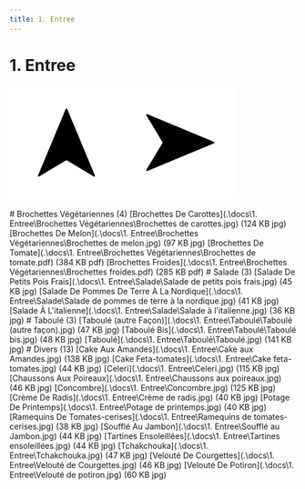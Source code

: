 ```yaml
---
title: 1. Entree
---  
```

# 1. Entree  
<p align="justify"><a href="."><img src=".\assets\up.svg" title="Page parente" style="height: 5vh" /></a><a href="2. Viande.html"><img src=".\assets\right.svg" title="Page suivante" style="height: 5vh" /></a></p>  
# Brochettes Végétariennes (4)  
[Brochettes De Carottes](.\docs\1. Entree\Brochettes Végétariennes\Brochettes de carottes.jpg) (124 KB jpg)  
[Brochettes De Melon](.\docs\1. Entree\Brochettes Végétariennes\Brochettes de melon.jpg) (97 KB jpg)  
[Brochettes De Tomate](.\docs\1. Entree\Brochettes Végétariennes\Brochettes de tomate.pdf) (384 KB pdf)  
[Brochettes Froides](.\docs\1. Entree\Brochettes Végétariennes\Brochettes froides.pdf) (285 KB pdf)  
# Salade (3)  
[Salade De Petits Pois Frais](.\docs\1. Entree\Salade\Salade de petits pois frais.jpg) (45 KB jpg)  
[Salade De Pommes De Terre À La Nordique](.\docs\1. Entree\Salade\Salade de pommes de terre à la nordique.jpg) (41 KB jpg)  
[Salade À L'italienne](.\docs\1. Entree\Salade\Salade à l'italienne.jpg) (36 KB jpg)  
# Taboulé (3)  
[Taboulé (autre Façon)](.\docs\1. Entree\Taboulé\Taboulé (autre façon).jpg) (47 KB jpg)  
[Taboulé Bis](.\docs\1. Entree\Taboulé\Taboulé bis.jpg) (48 KB jpg)  
[Taboulé](.\docs\1. Entree\Taboulé\Taboulé.jpg) (141 KB jpg)  
# Divers (13)  
[Cake Aux Amandes](.\docs\1. Entree\Cake aux Amandes.jpg) (138 KB jpg)  
[Cake Feta-tomates](.\docs\1. Entree\Cake feta-tomates.jpg) (44 KB jpg)  
[Celeri](.\docs\1. Entree\Celeri.jpg) (115 KB jpg)  
[Chaussons Aux Poireaux](.\docs\1. Entree\Chaussons aux poireaux.jpg) (46 KB jpg)  
[Concombre](.\docs\1. Entree\Concombre.jpg) (125 KB jpg)  
[Crème De Radis](.\docs\1. Entree\Crème de radis.jpg) (40 KB jpg)  
[Potage De Printemps](.\docs\1. Entree\Potage de printemps.jpg) (40 KB jpg)  
[Ramequins De Tomates-cerises](.\docs\1. Entree\Ramequins de tomates-cerises.jpg) (38 KB jpg)  
[Soufflé Au Jambon](.\docs\1. Entree\Soufflé au Jambon.jpg) (44 KB jpg)  
[Tartines Ensoleillées](.\docs\1. Entree\Tartines ensoleillées.jpg) (44 KB jpg)  
[Tchakchouka](.\docs\1. Entree\Tchakchouka.jpg) (47 KB jpg)  
[Velouté De Courgettes](.\docs\1. Entree\Velouté de Courgettes.jpg) (46 KB jpg)  
[Velouté De Potiron](.\docs\1. Entree\Velouté de potiron.jpg) (60 KB jpg)  
